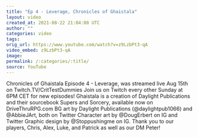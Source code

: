 ```yaml
---
title: "Ep 4 - Leverage, Chronicles of Ghaistala"
layout: video
created_at: 2021-08-22 21:04:08 UTC
author: ""
categories: video
tags: 
orig_url: https://www.youtube.com/watch?v=z9LzbPt3-qA
video_embed: z9LzbPt3-qA
image:
permalink: /:categories/:title/
source: YouTube
---
```

Chronicles of Ghaistala Episode 4 - Leverage, was streamed live Aug 15th on Twitch.TV/CritTestDummies Join us on Twitch every other Sunday at 6PM CET for new episodes! Ghaistala is a creation of Daylight Publications and their sourcebook Supers and Sorcery, available now on DriveThruRPG.com BG art by Daylight Publications (@daylightpub1066) and @AbbieJArt, both on Twitter Character art by @DougErbert on IG and Twitter Graphic design by @Stoppushingme on IG. Thank you to our players, Chris, Alex, Luke, and Patrick as well as our DM Peter!